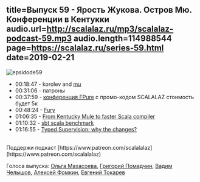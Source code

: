 title=Выпуск 59 - Ярость Жукова. Остров Мю. Конференции в Кентукки
audio.url=http://scalalaz.ru/mp3/scalalaz-podcast-59.mp3
audio.length=114988544
page=https://scalalaz.ru/series-59.html
date=2019-02-21
----

![epsidode59](img/episode59.jpg)

* 00:18:47 - korolev and [mu](http://higherkindness.io/mu/)
* 00:31:06 - патроны
* 00:37:59 - [конференция FPure](https://www.fpure.events/?utm_source=scala_ru) c промо-кодом SCALALAZ стоимость будет 5к
* 00:48:24 - [Fury](https://fury.build)
* 01:06:35 - [From Kentucky Mule to faster Scala compiler]("https://medium.com/@gkossakowski/from-kentucky-mule-to-faster-scala-compiler-project-brief-d878495cad3b")
* 01:10:32 - [sbt scala benchmark](https://github.com/triplequote/sbt-scalabench)
* 01:16:55 - [Typed Supervision: why the changes?]("https://akka.io/blog/2019/02/05/typed-supervision")

<br/>
Поддержи подкаст [https://www.patreon.com/scalalalaz](https://www.patreon.com/scalalalaz)
<br/>

Голоса выпуска:
[Ольга Махасоева](https://twitter.com/oli_kitty),
[Григорий Помадчин](https://github.com/pomadchin),
[Вадим Челышов](http://github.com/dos65),
[Алексей Фомкин](http://github.com/fomkin),
[Евгений Токарев](https://twitter.com/strobegen)
